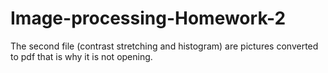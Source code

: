 # Image-processing-Homework-2
The second file (contrast stretching and histogram) are pictures converted to pdf that is why it is not opening.
